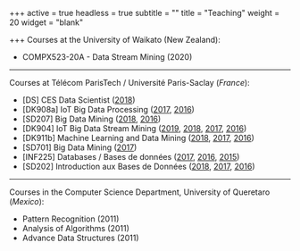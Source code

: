 +++
active = true
headless = true
subtitle = ""
title = "Teaching"
weight = 20
widget = "blank"

+++
Courses at the University of Waikato (New Zealand):

* COMPX523-20A - Data Stream Mining (2020)

***

Courses at Télécom ParisTech / Université Paris-Saclay (_France_):

* \[DS\] CES Data Scientist ([2018](http://albertbifet.com/ces-data-scientist-2017-2018/))
* \[DK908a\] IoT Big Data Processing ([2017](http://albertbifet.com/dk-iot-big-data-processing-2017-2018/),
  [2016](http://albertbifet.com/dk-iot-big-data-processing-2016-2017/))
* \[SD207\] Big Data Mining ([2018](http://albertbifet.com/sd207-big-data-mining-2018-2019/),
  [2016](http://albertbifet.com/sd207-big-data-mining-2016-2017/))
* \[DK904\] IoT Big Data Stream Mining ([2019](http://albertbifet.com/dk-iot-stream-data-mining-2019-2020/),
  [2018](http://albertbifet.com/dk-iot-big-data-stream-mining-2018-2019/),
  [2017](http://albertbifet.com/dk-iot-stream-data-mining-2017-2018/),
  [2016](http://albertbifet.com/dk-iot-stream-data-mining-2016-2017/))
* \[DK911b\] Machine Learning and Data Mining ([2018](http://albertbifet.com/dk-machine-learning-2018-2019/),
  [2017](http://albertbifet.com/dk-machine-learning-and-data-mining-2017-2018/),
  [2016](http://albertbifet.com/dk-machine-learning-and-data-mining-2016-2017/))
* \[SD701\] Big Data Mining ([2017](http://albertbifet.com/sd701-big-data-mining-2017-2018/))
* \[INF225\] Databases / Bases de données ([2017](http://albertbifet.com/inf725-databases-bases-de-donnees-specifiques-pour-les-ms-2017-2018/),
  [2016](http://dbweb.enst.fr/teaching/INF225/INF225.html),
  [2015](http://dbweb.enst.fr/teaching/INF225/INF225.html))
* \[SD202\] Introduction aux Bases de Données ([2018](http://albertbifet.com/sd202-databases-bases-de-donnees-creneau-d-2017-2018/),
  [2017](http://albertbifet.com/sd202-databases-bases-de-donnees-creneau-filiere-sd-2017-2018/),
  [2016](http://dbweb.enst.fr/teaching/INF225/INF225.html))

***

Courses in the Computer Science Department, University of Queretaro (_Mexico_):

* Pattern Recognition (2011)
* Analysis of Algorithms (2011)
* Advance Data Structures (2011)